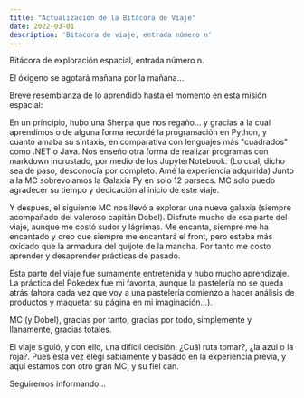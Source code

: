 ```yaml
---
title: "Actualización de la Bitácora de Viaje"
date: 2022-03-01
description: 'Bitácora de viaje, entrada número n'
---
```


Bitácora de exploración espacial, entrada número n.

El óxigeno se agotará mañana por la mañana...

Breve resemblanza de lo aprendido hasta el momento en esta misión espacial:

En un principio, hubo una Sherpa que nos regaño...
y gracias a la cual aprendimos o de alguna forma recordé la programación en Python, y cuanto amaba su sintaxis,
en comparativa con lenguajes más "cuadrados" como .NET o Java.
Nos enseño otra forma de realizar programas con markdown incrustado, por medio de los JupyterNotebook. (Lo cual, dicho sea de paso, desconocía por completo. Amé la experiencia adquirida)
Junto a la MC sobrevolamos la Galaxia Py en solo 12 parsecs. 
MC solo puedo agradecer su tiempo y dedicación al inicio de este viaje.

Y después, el siguiente MC nos llevó a explorar una nueva galaxia (siempre acompañado del valeroso capitán Dobel).
Disfruté mucho de esa parte del viaje, aunque me costó sudor y lágrimas. Me encanta, siempre me ha encantado y creo que siempre me encantará el front, 
pero estaba más oxídado que la armadura del quijote de la mancha. Por tanto me costo aprender y desaprender prácticas de pasado.

Esta parte del viaje fue sumamente entretenida y hubo mucho aprendizaje. La práctica del Pokedex fue mi favorita, aunque la pastelería no se queda atrás (ahora
cada vez que voy a una pastelería comienzo a hacer análisis de productos y maquetar su página en mi imaginación...).

MC (y Dobel), gracias por tanto, gracias por todo, simplemente y llanamente, gracias totales.

El viaje siguió, y con ello, una difícil decisión. ¿Cuál ruta tomar?, ¿la azul o la roja?.
Pues esta vez elegí sabiamente y basádo en la experiencia previa, y aquí estamos con otro gran MC, y su fiel can.

Seguiremos informando...
